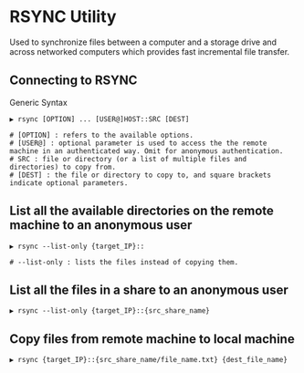 # RSYNC Utility
Used to synchronize files between a computer and a storage drive and across networked computers which provides fast incremental file transfer.

## Connecting to RSYNC
Generic Syntax
```
▶ rsync [OPTION] ... [USER@]HOST::SRC [DEST]

# [OPTION] : refers to the available options.
# [USER@] : optional parameter is used to access the the remote machine in an authenticated way. Omit for anonymous authentication.
# SRC : file or directory (or a list of multiple files and directories) to copy from.
# [DEST] : the file or directory to copy to, and square brackets indicate optional parameters.
```

## List all the available directories on the remote machine to an anonymous user
```
▶ rsync --list-only {target_IP}::

# --list-only : lists the files instead of copying them.
```

## List all the files in a share to an anonymous user
```
▶ rsync --list-only {target_IP}::{src_share_name}
```

## Copy files from remote machine to local machine
```
▶ rsync {target_IP}::{src_share_name/file_name.txt} {dest_file_name}
```
